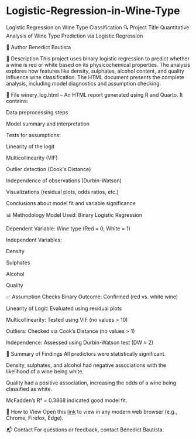 # Logistic-Regression-in-Wine-Type
Logistic Regression on Wine Type Classification
🔍 Project Title
Quantitative Analysis of Wine Type Prediction via Logistic Regression

👤 Author
Benedict Bautista

📄 Description
This project uses binary logistic regression to predict whether a wine is red or white based on its physicochemical properties. The analysis explores how features like density, sulphates, alcohol content, and quality influence wine classification. The HTML document presents the complete analysis, including model diagnostics and assumption checking.

📁 File
winery_log.html – An HTML report generated using R and Quarto. It contains:

Data preprocessing steps

Model summary and interpretation

Tests for assumptions:

Linearity of the logit

Multicollinearity (VIF)

Outlier detection (Cook's Distance)

Independence of observations (Durbin-Watson)

Visualizations (residual plots, odds ratios, etc.)

Conclusions about model fit and variable significance

📊 Methodology
Model Used: Binary Logistic Regression

Dependent Variable: Wine type (Red = 0, White = 1)

Independent Variables:

Density

Sulphates

Alcohol

Quality

✅ Assumption Checks
Binary Outcome: Confirmed (red vs. white wine)

Linearity of Logit: Evaluated using residual plots

Multicollinearity: Tested using VIF (no values > 10)

Outliers: Checked via Cook’s Distance (no values > 1)

Independence: Assessed using Durbin-Watson test (DW ≈ 2)

📌 Summary of Findings
All predictors were statistically significant.

Density, sulphates, and alcohol had negative associations with the likelihood of a wine being white.

Quality had a positive association, increasing the odds of a wine being classified as white.

McFadden’s R² = 0.3868 indicated good model fit.

📎 How to View
Open this [link](http://rpubs.com/Nebz/1331879) to view in any modern web browser (e.g., Chrome, Firefox, Edge).

📬 Contact
For questions or feedback, contact Benedict Bautista.

